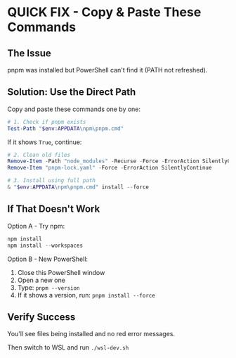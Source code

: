 # QUICK FIX - Copy & Paste These Commands

## The Issue
pnpm was installed but PowerShell can't find it (PATH not refreshed).

## Solution: Use the Direct Path

Copy and paste these commands one by one:

```powershell
# 1. Check if pnpm exists
Test-Path "$env:APPDATA\npm\pnpm.cmd"
```

If it shows `True`, continue:

```powershell
# 2. Clean old files
Remove-Item -Path "node_modules" -Recurse -Force -ErrorAction SilentlyContinue
Remove-Item "pnpm-lock.yaml" -Force -ErrorAction SilentlyContinue

# 3. Install using full path
& "$env:APPDATA\npm\pnpm.cmd" install --force
```

## If That Doesn't Work

Option A - Try npm:
```powershell
npm install
npm install --workspaces
```

Option B - New PowerShell:
1. Close this PowerShell window
2. Open a new one
3. Type: `pnpm --version`
4. If it shows a version, run: `pnpm install --force`

## Verify Success
You'll see files being installed and no red error messages.

Then switch to WSL and run `./wsl-dev.sh`
